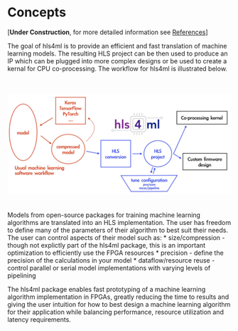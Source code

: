 # Concepts

[**Under Construction**, for more detailed information see <a href="REFERENCE.html">References</a>]

The goal of hls4ml is to provide an efficient and fast translation of machine learning models.
The resulting HLS project can be then used to produce an IP which can be plugged into more complex designs or be used to create a kernal for CPU co-processing.
The workflow for hls4ml is illustrated below.  
<br><br>
<div style="text-align: center;"><img src="img/overview.jpg" width="600" /></div>
<br><br>
Models from open-source packages for training machine learning algorithms are translated into an HLS implementation. 
The user has freedom to define many of the parameters of their algorithm to best suit their needs.  
The user can control aspects of their model such as:
   * size/compression - though not explictly part of the hls4ml package, this is an important optimization to efficiently use the FPGA resources
   * precision - define the precision of the calculations in your model
   * dataflow/resource reuse - control parallel or serial model implementations with varying levels of pipelining

The hls4ml package enables fast prototyping of a machine learning algorithm implementation in FPGAs,
greatly reducing the time to results and giving the user intuition for how to best design a machine learning algorithm for their application while balancing performance, resource utilization and latency requirements.